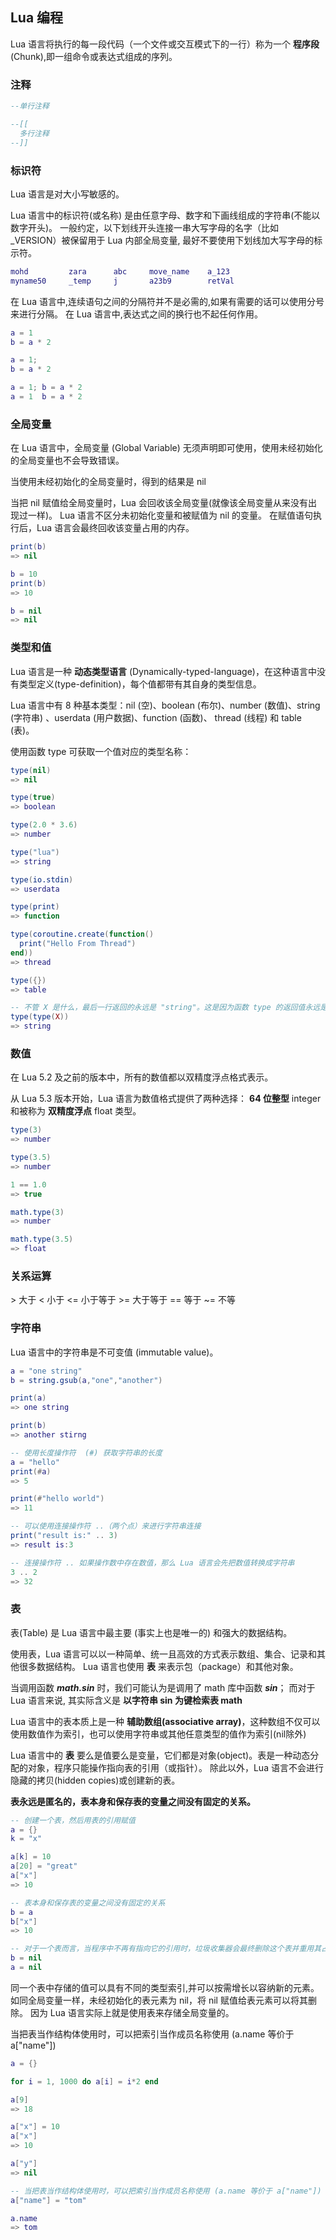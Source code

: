 ## Lua 编程

Lua 语言将执行的每一段代码（一个文件或交互模式下的一行）称为一个 **程序段** (Chunk),即一组命令或表达式组成的序列。

### 注释

```lua
--单行注释 

--[[
  多行注释
--]]
```
### 标识符
Lua 语言是对大小写敏感的。

Lua 语言中的标识符(或名称) 是由任意字母、数字和下画线组成的字符串(不能以数字开头)。
一般约定，以下划线开头连接一串大写字母的名字（比如 _VERSION）被保留用于 Lua 内部全局变量, 最好不要使用下划线加大写字母的标示符。

```lua
mohd         zara      abc     move_name    a_123
myname50     _temp     j       a23b9        retVal
```

在 Lua 语言中,连续语句之间的分隔符并不是必需的,如果有需要的话可以使用分号来进行分隔。
在 Lua 语言中,表达式之间的换行也不起任何作用。

```lua
a = 1
b = a * 2

a = 1;
b = a * 2

a = 1; b = a * 2
a = 1  b = a * 2
```

### 全局变量
在 Lua 语言中，全局变量 (Global Variable) 无须声明即可使用，使用未经初始化的全局变量也不会导致错误。

当使用未经初始化的全局变量时，得到的结果是 nil

当把 nil 赋值给全局变量时，Lua 会回收该全局变量(就像该全局变量从来没有出现过一样)。
Lua 语言不区分未初始化变量和被赋值为 nil 的变量。
在赋值语句执行后，Lua 语言会最终回收该变量占用的内存。

```lua
print(b)
=> nil

b = 10
print(b)
=> 10

b = nil
=> nil
```

### 类型和值

Lua 语言是一种 **动态类型语言** (Dynamically-typed-language)，在这种语言中没有类型定义(type-definition)，每个值都带有其自身的类型信息。

Lua 语言中有 8 种基本类型：nil (空)、boolean (布尔)、number (数值)、string (字符串) 、userdata (用户数据)、function (函数)、 thread (线程) 和 table (表)。

使用函数 type 可获取一个值对应的类型名称：

```lua
type(nil)
=> nil

type(true)
=> boolean

type(2.0 * 3.6)
=> number

type("lua")
=> string

type(io.stdin)
=> userdata

type(print)
=> function

type(coroutine.create(function() 
  print("Hello From Thread") 
end))
=> thread

type({})
=> table

-- 不管 X 是什么，最后一行返回的永远是 "string"。这是因为函数 type 的返回值永远是一个字符串。
type(type(X))
=> string
```

### 数值

在 Lua 5.2 及之前的版本中，所有的数值都以双精度浮点格式表示。

从 Lua 5.3 版本开始，Lua 语言为数值格式提供了两种选择：
**64 位整型** integer 和被称为 **双精度浮点** float 类型。

```lua
type(3)
=> number

type(3.5)
=> number

1 == 1.0
=> true

math.type(3)
=> number

math.type(3.5)
=> float
```

### 关系运算

\> 大于 < 小于 <= 小于等于 >= 大于等于 == 等于 ~= 不等

### 字符串

Lua 语言中的字符串是不可变值 (immutable value)。

```lua
a = "one string"
b = string.gsub(a,"one","another")

print(a)
=> one string

print(b)
=> another stirng

-- 使用长度操作符  (#) 获取字符串的长度
a = "hello"
print(#a)
=> 5

print(#"hello world")
=> 11

-- 可以使用连接操作符 ..（两个点）来进行字符串连接
print("result is:" .. 3)
=> result is:3

-- 连接操作符 .. 如果操作数中存在数值，那么 Lua 语言会先把数值转换成字符串
3 .. 2
=> 32
```

### 表

表(Table) 是 Lua 语言中最主要 (事实上也是唯一的) 和强大的数据结构。

使用表，Lua 语言可以以一种简单、统一且高效的方式表示数组、集合、记录和其他很多数据结构。
Lua 语言也使用 **表** 来表示包（package）和其他对象。

当调用函数 ***math.sin*** 时，我们可能认为是调用了 math 库中函数 ***sin***；
而对于 Lua 语言来说, 其实际含义是 **以字符串 sin 为键检索表 math**

Lua 语言中的表本质上是一种 **辅助数组(associative array)**，这种数组不仅可以使用数值作为索引，也可以使用字符串或其他任意类型的值作为索引(nil除外)

Lua 语言中的 **表** 要么是值要么是变量，它们都是对象(object)。表是一种动态分配的对象，程序只能操作指向表的引用（或指针）。
除此以外，Lua 语言不会进行隐藏的拷贝(hidden copies)或创建新的表。

**表永远是匿名的，表本身和保存表的变量之间没有固定的关系。**

```lua
-- 创建一个表，然后用表的引用赋值
a = {}
k = "x"

a[k] = 10
a[20] = "great"
a["x"]
=> 10

-- 表本身和保存表的变量之间没有固定的关系
b = a
b["x"]
=> 10

-- 对于一个表而言，当程序中不再有指向它的引用时，垃圾收集器会最终删除这个表并重用其占用的内存
b = nil
a = nil
```

同一个表中存储的值可以具有不同的类型索引,并可以按需增长以容纳新的元素。
如同全局变量一样，未经初始化的表元素为 nil，将 nil 赋值给表元素可以将其删除。
因为 Lua 语言实际上就是使用表来存储全局变量的。

当把表当作结构体使用时，可以把索引当作成员名称使用 (a.name 等价于 a["name"])

```lua
a = {}

for i = 1, 1000 do a[i] = i*2 end

a[9]
=> 18

a["x"] = 10
a["x"]
=> 10

a["y"]
=> nil

-- 当把表当作结构体使用时，可以把索引当作成员名称使用 (a.name 等价于 a["name"])
a["name"] = "tom"

a.name
=> tom
```